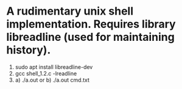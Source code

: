 # A rudimentary unix shell implementation. Requires library libreadline (used for maintaining history).

1. sudo apt install libreadline-dev
2. gcc shell_1.2.c -lreadline
3. a) ./a.out
 or 
   b) ./a.out cmd.txt